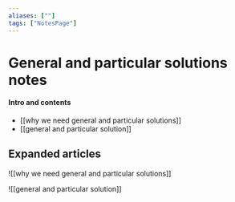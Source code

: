 ```yaml
---
aliases: [""]
tags: ["NotesPage"]
---
```


# General and particular solutions notes

#### Intro and contents
- [[why we need general and particular solutions]]
- [[general and particular solution]]


## Expanded articles

![[why we need general and particular solutions]]

![[general and particular solution]]

